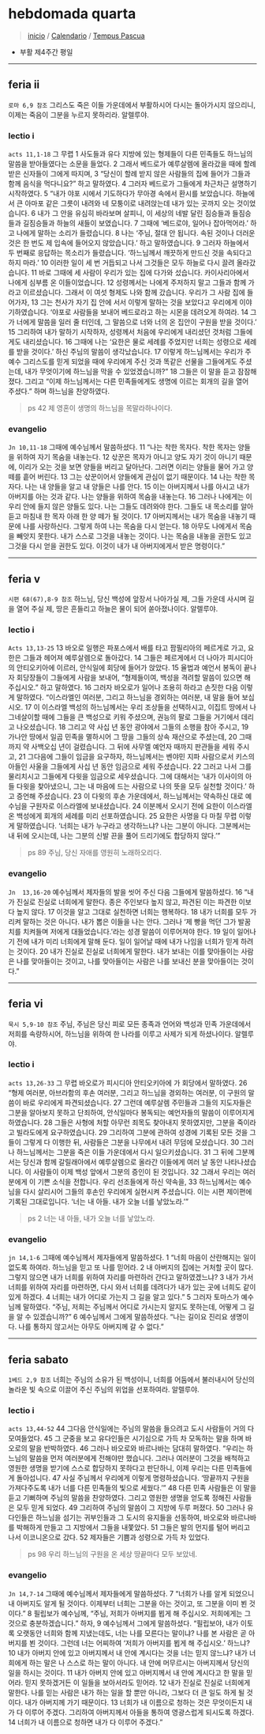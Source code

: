# hebdomada quarta 
> [inicio](./README.md) / [Calendario](../../LC.md) / [Tempus Pascua](../LP.md)

* 부활 제4주간 평일

----

## feria ii
`로마 6,9 참조`
그리스도 죽은 이들 가운데에서 부활하시어 다시는 돌아가시지 않으리니, 이제는 죽음이 그분을 누르지 못하리라. 알렐루야.


### lectio i
`acts 11,1-18`
그 무렵 1 사도들과 유다 지방에 있는 형제들이
다른 민족들도 하느님의 말씀을 받아들였다는 소문을 들었다.
2 그래서 베드로가 예루살렘에 올라갔을 때에 할례 받은 신자들이 그에게 따지며,
3 “당신이 할례 받지 않은 사람들의 집에 들어가
그들과 함께 음식을 먹다니요?” 하고 말하였다.
4 그러자 베드로가 그들에게 차근차근 설명하기 시작하였다.
5 “내가 야포 시에서 기도하다가 무아경 속에서 환시를 보았습니다.
하늘에서 큰 아마포 같은 그릇이 내려와 네 모퉁이로 내려앉는데
내가 있는 곳까지 오는 것이었습니다.
6 내가 그 안을 유심히 바라보며 살피니, 이 세상의 네발 달린 짐승들과
들짐승들과 길짐승들과 하늘의 새들이 보였습니다.
7 그때에 ‘베드로야, 일어나 잡아먹어라.’ 하고
나에게 말하는 소리가 들렸습니다.
8 나는 ‘주님, 절대 안 됩니다. 속된 것이나 더러운 것은
한 번도 제 입속에 들어오지 않았습니다.’ 하고 말하였습니다.
9 그러자 하늘에서 두 번째로 응답하는 목소리가 들렸습니다.
‘하느님께서 깨끗하게 만드신 것을 속되다고 하지 마라.’
10 이러한 일이 세 번 거듭되고 나서
그것들은 모두 하늘로 다시 끌려 올라갔습니다.
11 바로 그때에 세 사람이 우리가 있는 집에 다가와 섰습니다.
카이사리아에서 나에게 심부름 온 이들이었습니다.
12 성령께서는 나에게 주저하지 말고 그들과 함께 가라고 이르셨습니다.
그래서 이 여섯 형제도 나와 함께 갔습니다. 우리가 그 사람 집에 들어가자,
13 그는 천사가 자기 집 안에 서서 이렇게 말하는 것을 보았다고
우리에게 이야기하였습니다.
‘야포로 사람들을 보내어 베드로라고 하는 시몬을 데려오게 하여라.
14 그가 너에게 말씀을 일러 줄 터인데,
그 말씀으로 너와 너의 온 집안이 구원을 받을 것이다.’
15 그리하여 내가 말하기 시작하자,
성령께서 처음에 우리에게 내리셨던 것처럼 그들에게도 내리셨습니다.
16 그때에 나는 ‘요한은 물로 세례를 주었지만
너희는 성령으로 세례를 받을 것이다.’ 하신 주님의 말씀이 생각났습니다.
17 이렇게 하느님께서는 우리가 주 예수 그리스도를 믿게 되었을 때에
우리에게 주신 것과 똑같은 선물을 그들에게도 주셨는데,
내가 무엇이기에 하느님을 막을 수 있었겠습니까?”
18 그들은 이 말을 듣고 잠잠해졌다.
그리고 “이제 하느님께서는 다른 민족들에게도
생명에 이르는 회개의 길을 열어 주셨다.” 하며 하느님을 찬양하였다.

> ps 42 제 영혼이 생명의 하느님을 목말라하나이다.

### evangelio
`Jn 10,11-18`
그때에 예수님께서 말씀하셨다.
11 “나는 착한 목자다. 착한 목자는 양들을 위하여 자기 목숨을 내놓는다.
12 삯꾼은 목자가 아니고 양도 자기 것이 아니기 때문에,
이리가 오는 것을 보면 양들을 버리고 달아난다.
그러면 이리는 양들을 물어 가고 양 떼를 흩어 버린다.
13 그는 삯꾼이어서 양들에게 관심이 없기 때문이다.
14 나는 착한 목자다. 나는 내 양들을 알고 내 양들은 나를 안다.
15 이는 아버지께서 나를 아시고 내가 아버지를 아는 것과 같다.
나는 양들을 위하여 목숨을 내놓는다.
16 그러나 나에게는 이 우리 안에 들지 않은 양들도 있다.
나는 그들도 데려와야 한다.
그들도 내 목소리를 알아듣고 마침내 한 목자 아래 한 양 떼가 될 것이다.
17 아버지께서는 내가 목숨을 내놓기 때문에 나를 사랑하신다.
그렇게 하여 나는 목숨을 다시 얻는다.
18 아무도 나에게서 목숨을 빼앗지 못한다. 내가 스스로 그것을 내놓는 것이다.
나는 목숨을 내놓을 권한도 있고 그것을 다시 얻을 권한도 있다.
이것이 내가 내 아버지에게서 받은 명령이다.”

----
## feria v

`시편 68(67),8-9 참조`
하느님, 당신 백성에 앞장서 나아가실 제, 그들 가운데 사시며 길을 열어 주실 제, 땅은 흔들리고 하늘은 물이 되어 쏟아졌나이다. 알렐루야.

### lectio i
`Acts 13,13-25`
13 바오로 일행은 파포스에서 배를 타고 팜필리아의 페르게로 가고,
요한은 그들과 헤어져 예루살렘으로 돌아갔다.
14 그들은 페르게에서 더 나아가 피시디아의 안티오키아에 이르러,
안식일에 회당에 들어가 앉았다.
15 율법과 예언서 봉독이 끝나자 회당장들이 그들에게 사람을 보내어,
“형제들이여, 백성을 격려할 말씀이 있으면 해 주십시오.” 하고 말하였다.
16 그러자 바오로가 일어나 조용히 하라고 손짓한 다음 이렇게 말하였다.
“이스라엘인 여러분,
그리고 하느님을 경외하는 여러분, 내 말을 들어 보십시오.
17 이 이스라엘 백성의 하느님께서는 우리 조상들을 선택하시고,
이집트 땅에서 나그네살이할 때에 그들을 큰 백성으로 키워 주셨으며,
권능의 팔로 그들을 거기에서 데리고 나오셨습니다.
18 그리고 약 사십 년 동안 광야에서 그들의 소행을 참아 주시고,
19 가나안 땅에서 일곱 민족을 멸하시어
그 땅을 그들의 상속 재산으로 주셨는데,
20 그때까지 약 사백오십 년이 걸렸습니다.
그 뒤에 사무엘 예언자 때까지 판관들을 세워 주시고,
21 그다음에 그들이 임금을 요구하자,
하느님께서는 벤야민 지파 사람으로서 키스의 아들인 사울을
그들에게 사십 년 동안 임금으로 세워 주셨습니다.
22 그러고 나서 그를 물리치시고
그들에게 다윗을 임금으로 세우셨습니다.
그에 대해서는 ‘내가 이사이의 아들 다윗을 찾아냈으니,
그는 내 마음에 드는 사람으로 나의 뜻을 모두 실천할 것이다.’ 하고
증언해 주셨습니다.
23 이 다윗의 후손 가운데에서,
하느님께서는 약속하신 대로 예수님을 구원자로 이스라엘에 보내셨습니다.
24 이분께서 오시기 전에 요한이
이스라엘 온 백성에게 회개의 세례를 미리 선포하였습니다.
25 요한은 사명을 다 마칠 무렵 이렇게 말하였습니다.
‘너희는 내가 누구라고 생각하느냐?
나는 그분이 아니다.
그분께서는 내 뒤에 오시는데,
나는 그분의 신발 끈을 풀어 드리기에도 합당하지 않다.’”

> ps 89 주님, 당신 자애를 영원히 노래하오리다.

### evangelio
`Jn  13,16-20`
예수님께서 제자들의 발을 씻어 주신 다음 그들에게 말씀하셨다.
16 “내가 진실로 진실로 너희에게 말한다.
종은 주인보다 높지 않고, 파견된 이는 파견한 이보다 높지 않다.
17 이것을 알고 그대로 실천하면 너희는 행복하다.
18 내가 너희를 모두 가리켜 말하는 것은 아니다. 내가 뽑은 이들을 나는 안다.
그러나 ‘제 빵을 먹던 그가 발꿈치를 치켜들며 저에게 대들었습니다.’라는
성경 말씀이 이루어져야 한다.
19 일이 일어나기 전에 내가 미리 너희에게 말해 둔다.
일이 일어날 때에 내가 나임을 너희가 믿게 하려는 것이다.
20 내가 진실로 진실로 너희에게 말한다.
내가 보내는 이를 맞아들이는 사람은 나를 맞아들이는 것이고,
나를 맞아들이는 사람은 나를 보내신 분을 맞아들이는 것이다.”


----

## feria vi
`묵시 5,9-10 참조`
주님, 주님은 당신 피로 모든 종족과 언어와 백성과 민족 가운데에서 저희를 속량하시어, 하느님을 위하여 한 나라를 이루고 사제가 되게 하셨나이다. 알렐루야.


### lectio i
`acts 13,26-33`
그 무렵 바오로가 피시디아 안티오키아에 가 회당에서 말하였다.
26 “형제 여러분, 아브라함의 후손 여러분,
그리고 하느님을 경외하는 여러분,
이 구원의 말씀이 바로 우리에게 파견되셨습니다.
27 그런데 예루살렘 주민들과 그들의 지도자들은
그분을 알아보지 못하고 단죄하여,
안식일마다 봉독되는 예언자들의 말씀이 이루어지게 하였습니다.
28 그들은 사형에 처할 아무런 죄목도 찾아내지 못하였지만,
그분을 죽이라고 빌라도에게 요구하였습니다.
29 그리하여 그분에 관하여 성경에 기록된 모든 것을 그들이 그렇게 다 이행한 뒤,
사람들은 그분을 나무에서 내려 무덤에 모셨습니다.
30 그러나 하느님께서는 그분을 죽은 이들 가운데에서 다시 일으키셨습니다.
31 그 뒤에 그분께서는 당신과 함께 갈릴래아에서 예루살렘으로 올라간 이들에게
여러 날 동안 나타나셨습니다.
이 사람들이 이제 백성 앞에서 그분의 증인이 된 것입니다.
32 그래서 우리는 여러분에게 이 기쁜 소식을 전합니다.
우리 선조들에게 하신 약속을,
33 하느님께서는 예수님을 다시 살리시어
그들의 후손인 우리에게 실현시켜 주셨습니다.
이는 시편 제이편에 기록된 그대로입니다.
‘너는 내 아들. 내가 오늘 너를 낳았노라.’”


> ps 2 너는 내 아들, 내가 오늘 너를 낳았노라.


### evangelio
`jn 14,1-6`
그때에 예수님께서 제자들에게 말씀하셨다.
1 “너희 마음이 산란해지는 일이 없도록 하여라.
하느님을 믿고 또 나를 믿어라.
2 내 아버지의 집에는 거처할 곳이 많다.
그렇지 않으면 내가 너희를 위하여 자리를 마련하러 간다고 말하였겠느냐?
3 내가 가서 너희를 위하여 자리를 마련하면,
다시 와서 너희를 데려다가 내가 있는 곳에 너희도 같이 있게 하겠다.
4 너희는 내가 어디로 가는지 그 길을 알고 있다.”
5 그러자 토마스가 예수님께 말하였다.
“주님, 저희는 주님께서 어디로 가시는지 알지도 못하는데,
어떻게 그 길을 알 수 있겠습니까?”
6 예수님께서 그에게 말씀하셨다. “나는 길이요 진리요 생명이다.
나를 통하지 않고서는 아무도 아버지께 갈 수 없다.”

----

## feria sabato
`1베드 2,9 참조`
너희는 주님의 소유가 된 백성이니, 너희를 어둠에서 불러내시어 당신의 놀라운 빛 속으로 이끌어 주신 주님의 위업을 선포하여라. 알렐루야.

### lectio i
`acts 13,44-52`
44 그다음 안식일에는 주님의 말씀을 들으려고
도시 사람들이 거의 다 모여들었다.
45 그 군중을 보고 유다인들은 시기심으로 가득 차 모독하는 말을 하며
바오로의 말을 반박하였다.
46 그러나 바오로와 바르나바는 담대히 말하였다.
“우리는 하느님의 말씀을 먼저 여러분에게 전해야만 했습니다.
그러나 여러분이 그것을 배척하고
영원한 생명을 받기에 스스로 합당하지 못하다고 판단하니,
이제 우리는 다른 민족들에게 돌아섭니다.
47 사실 주님께서 우리에게 이렇게 명령하셨습니다.
‘땅끝까지 구원을 가져다주도록 내가 너를 다른 민족들의 빛으로 세웠다.’”
48 다른 민족 사람들은 이 말을 듣고 기뻐하며 주님의 말씀을 찬양하였다.
그리고 영원한 생명을 얻도록 정해진 사람들은 모두 믿게 되었다.
49 그리하여 주님의 말씀이 그 지방에 두루 퍼졌다.
50 그러나 유다인들은 하느님을 섬기는 귀부인들과 그 도시의 유지들을 선동하여,
바오로와 바르나바를 박해하게 만들고 그 지방에서 그들을 내쫓았다.
51 그들은 발의 먼지를 털어 버리고 나서 이코니온으로 갔다.
52 제자들은 기쁨과 성령으로 가득 차 있었다.


> ps 98 우리 하느님의 구원을 온 세상 땅끝마다 모두 보았네.

### evangelio 
`Jn 14,7-14`
그때에 예수님께서 제자들에게 말씀하셨다.
7 “너희가 나를 알게 되었으니 내 아버지도 알게 될 것이다.
이제부터 너희는 그분을 아는 것이고, 또 그분을 이미 뵌 것이다.”
8 필립보가 예수님께, “주님, 저희가 아버지를 뵙게 해 주십시오.
저희에게는 그것으로 충분하겠습니다.” 하자,
9 예수님께서 그에게 말씀하셨다.
“필립보야, 내가 이토록 오랫동안 너희와 함께 지냈는데도,
너는 나를 모른다는 말이냐?
나를 본 사람은 곧 아버지를 뵌 것이다.
그런데 너는 어찌하여 ‘저희가 아버지를 뵙게 해 주십시오.’ 하느냐?
10 내가 아버지 안에 있고 아버지께서 내 안에 계시다는 것을
너는 믿지 않느냐?
내가 너희에게 하는 말은 나 스스로 하는 말이 아니다.
내 안에 머무르시는 아버지께서 당신의 일을 하시는 것이다.
11 내가 아버지 안에 있고 아버지께서 내 안에 계시다고 한 말을 믿어라.
믿지 못하겠거든 이 일들을 보아서라도 믿어라.
12 내가 진실로 진실로 너희에게 말한다.
나를 믿는 사람은 내가 하는 일을 할 뿐만 아니라,
그보다 더 큰 일도 하게 될 것이다.
내가 아버지께 가기 때문이다.
13 너희가 내 이름으로 청하는 것은 무엇이든지 내가 다 이루어 주겠다.
그리하여 아버지께서 아들을 통하여 영광스럽게 되시도록 하겠다.
14 너희가 내 이름으로 청하면 내가 다 이루어 주겠다.”